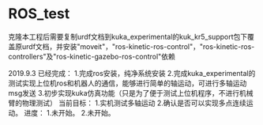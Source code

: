 # ROS_test
克隆本工程后需要复制urdf文档到kuka_experimental的kuk_kr5_support包下覆盖原urdf文档，并安装"moveit"，"ros-kinetic-ros-control"，"ros-kinetic-ros-controllers"及"ros-kinetic-gazebo-ros-control"依赖
    
    
   2019.9.3
    已经完成：
    1.完成ros安装，纯净系统安装
    2.完成kuka_experimental的测试实现上位机ros和机器人的通信，能够进行简单的轴运动，可进行多轴运动msg发送
    3.初步实现kuka仿真功能（只是为了便于测试上位机程序，不进行机械臂的物理测试）
    当前目标：
    1.实机测试多轴运动
    2.确认是否可以实现多点连续运动。
    进度：
    1.未开始。
    2.未开始。




